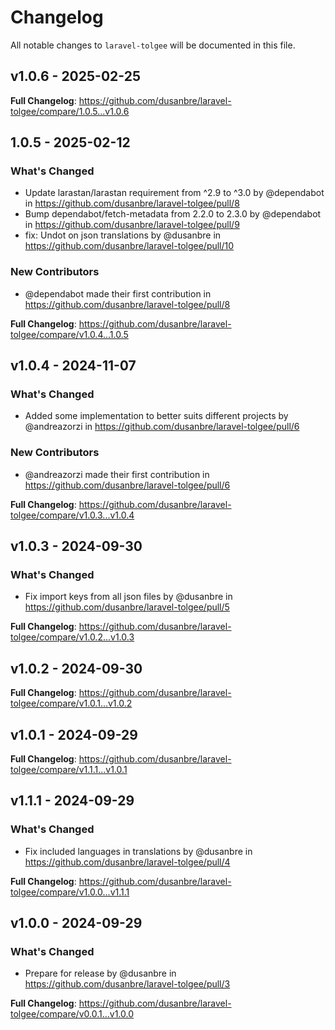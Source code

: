 # Changelog

All notable changes to `laravel-tolgee` will be documented in this file.

## v1.0.6 - 2025-02-25

**Full Changelog**: https://github.com/dusanbre/laravel-tolgee/compare/1.0.5...v1.0.6

## 1.0.5 - 2025-02-12

### What's Changed

* Update larastan/larastan requirement from ^2.9 to ^3.0 by @dependabot in https://github.com/dusanbre/laravel-tolgee/pull/8
* Bump dependabot/fetch-metadata from 2.2.0 to 2.3.0 by @dependabot in https://github.com/dusanbre/laravel-tolgee/pull/9
* fix: Undot on json translations by @dusanbre in https://github.com/dusanbre/laravel-tolgee/pull/10

### New Contributors

* @dependabot made their first contribution in https://github.com/dusanbre/laravel-tolgee/pull/8

**Full Changelog**: https://github.com/dusanbre/laravel-tolgee/compare/v1.0.4...1.0.5

## v1.0.4 - 2024-11-07

### What's Changed

* Added some implementation to better suits different projects by @andreazorzi in https://github.com/dusanbre/laravel-tolgee/pull/6

### New Contributors

* @andreazorzi made their first contribution in https://github.com/dusanbre/laravel-tolgee/pull/6

**Full Changelog**: https://github.com/dusanbre/laravel-tolgee/compare/v1.0.3...v1.0.4

## v1.0.3 - 2024-09-30

### What's Changed

* Fix import keys from all json files by @dusanbre in https://github.com/dusanbre/laravel-tolgee/pull/5

**Full Changelog**: https://github.com/dusanbre/laravel-tolgee/compare/v1.0.2...v1.0.3

## v1.0.2 - 2024-09-30

**Full Changelog**: https://github.com/dusanbre/laravel-tolgee/compare/v1.0.1...v1.0.2

## v1.0.1 - 2024-09-29

**Full Changelog**: https://github.com/dusanbre/laravel-tolgee/compare/v1.1.1...v1.0.1

## v1.1.1 - 2024-09-29

### What's Changed

* Fix included languages in translations by @dusanbre in https://github.com/dusanbre/laravel-tolgee/pull/4

**Full Changelog**: https://github.com/dusanbre/laravel-tolgee/compare/v1.0.0...v1.1.1

## v1.0.0 - 2024-09-29

### What's Changed

* Prepare for release by @dusanbre in https://github.com/dusanbre/laravel-tolgee/pull/3

**Full Changelog**: https://github.com/dusanbre/laravel-tolgee/compare/v0.0.1...v1.0.0
